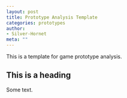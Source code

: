 ```yaml
---
layout: post
title: Prototype Analysis Template
categories: prototypes
author:
- Silver-Hornet
meta: ""
---
```


This is a template for game prototype analysis.

## This is a heading

Some text.